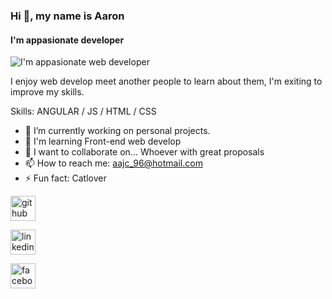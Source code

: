### Hi 👋, my name is Aaron
#### I'm appasionate developer 
![I'm appasionate web developer ](https://github.com/AaronJimenez96/AaronJimenez96/blob/3a01c61d3bee4c21f49d1ffe1583ccc5acbaf037/Simple%20Technology%20LinkedIn%20Banner.gif)

I enjoy web develop meet another people to learn about them, I'm exiting to improve my skills.

Skills: ANGULAR / JS / HTML / CSS

- 🔭  I’m currently working on personal projects.
- 🌱 I'm learning Front-end web develop 
- 👯  I want to collaborate on... Whoever with great proposals 
- 📫 How to reach me: aajc_96@hotmail.com 
- ⚡ Fun fact: Catlover 


[<img src='https://cdn.jsdelivr.net/npm/simple-icons@3.0.1/icons/github.svg' alt='github' height='40'>](https://github.com/Aaronjimenez96) 

[<img src='https://cdn.jsdelivr.net/npm/simple-icons@3.0.1/icons/linkedin.svg' alt='linkedin' height='40'>](https://www.linkedin.com/in/AaronJimenezCortes/)

[<img src='https://cdn.jsdelivr.net/npm/simple-icons@3.0.1/icons/facebook.svg' alt='facebook' height='40'>](https://www.facebook.com/Aaronjimenzlml) 


